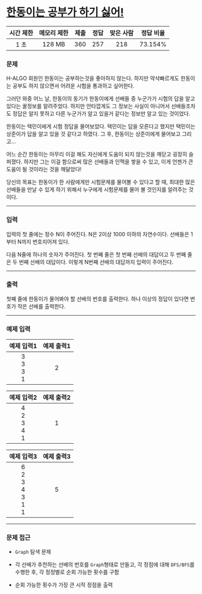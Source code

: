  # [한동이는 공부가 하기 싫어!](https://www.acmicpc.net/problem/3182)

<div align = center>

| 시간 제한 | 메모리 제한 | 제출  | 정답  | 맞은 사람 | 정답 비율 |
| :-------: | :---------: | :---: | :---: | :-------: | :-------: |
|   1 초    |   128 MB    |  360  |  257  |    218    |  73.154%  |

</div>

### 문제

H-ALGO 회원인 한동이는 공부하는것을 좋아하지 않는다. 하지만 약삭빠르게도 한동이는 공부도 하지 않으면서 어려운 시험을 통과하고 싶어한다.

그러던 와중 어느 날, 한동이의 동기가 한동이에게 선배들 중 누군가가 시험의 답을 알고있다는 꿀정보를 알려주었다. 하지만 안타깝게도 그 정보는 사실이 아니어서 선배들조차도 정답은 알지 못하고 다른 누군가가 알고 있을거 같다는 정보만 알고 있는 것이었다.

한동이는 택민이에게 시험 정답을 물어보았다. 택민이는 답을 모른다고 했지만 택민이는 상준이가 답을 알고 있을 것 같다고 하였다. 그 후, 한동이는 상준이에게 물어보고 그리고...

어느 순간 한동이는 아무리 이걸 해도 자신에게 도움이 되지 않는것을 깨닫고 굉장히 슬퍼졌다. 하지만 그는 이걸 함으로써 많은 선배들과 인맥을 쌓을 수 있고, 이게 언젠가 큰 도움이 될 것이라는 것을 깨달았다!

당신의 목표는 한동이가 한 사람에게만 시험문제를 물어볼 수 있다고 할 때, 최대한 많은 선배들을 만날 수 있게 하기 위해서 누구에게 시험문제를 물어 볼 것인지를 알려주는 것이다.

---

### 입력

입력의 첫 줄에는 정수 N이 주어진다. N은 2이상 1000 이하의 자연수이다. 선배들은 1부터 N까지 번호지어져 있다.

다음 N줄에 하나의 숫자가 주어진다. 첫 번째 줄은 첫 번째 선배의 대답이고 두 번째 줄은 두 번째 선배의 대답이다. 이렇게 N번째 선배의 대답까지 입력이 주어진다.

---

### 출력

첫째 줄에 한동이가 물어봐야 할 선배의 번호를 출력한다. 하나 이상의 정답이 있다면 번호가 작은 선배를 출력한다. 

---

### 예제 입력

|     예제 입력1      | 예제 출력1 |
| :-----------------: | :--------: |
| 3<br/>3<br/>3<br/>1 |     2      |

|        예제 입력2         | 예제 출력2 |
| :-----------------------: | :--------: |
| 4<br/>2<br/>3<br/>4<br/>1 |     1      |

|              예제 입력3               | 예제 출력3 |
| :-----------------------------------: | :--------: |
| 6<br/>2<br/>3<br/>4<br/>3<br/>1<br/>1 |     5      |

---

### 문제 접근

  - `Graph` 탐색 문제

  - 각 선배가 추천하는 선배의 번호를 `Graph`형태로 만들고, 각 정점에 대해 `DFS/BFS`를 수행한 후, 각 정정별로 순회 가능한 횟수를 구함

  - 순회 가능한 횟수가 가장 큰 시작 정점을 출력